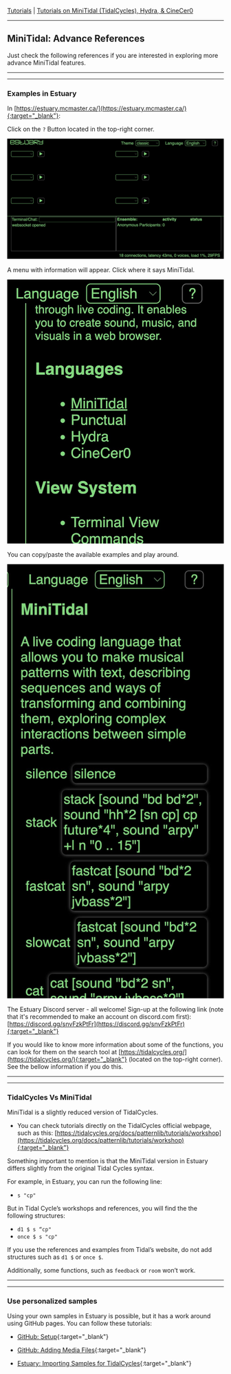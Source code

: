 
[Tutorials](../README.md) | [Tutorials on MiniTidal (TidalCycles), Hydra, & CineCer0](README.md)    

-------------------------------------------------------------------------------  


## MiniTidal: Advance References

Just check the following references if you are interested in exploring more advance MiniTidal features.

_________________________________________________________________________________________
_________________________________________________________________________________________

### Examples in Estuary

In [https://estuary.mcmaster.ca/](https://estuary.mcmaster.ca/){:target="_blank"}:  

Click on the `?` Button located in the top-right corner.

<img src="imgs/minitidal-09.jpg" width="600">

A menu with information will appear. Click where it says MiniTidal.

<img src="imgs/minitidal-10.jpg" width="600">

You can copy/paste the available examples and play around.

<img src="imgs/minitidal-11.jpg" width="600">

The Estuary Discord server - all welcome! Sign-up at the following link (note that it's recommended to make an account on discord.com first): [https://discord.gg/snvFzkPtFr](https://discord.gg/snvFzkPtFr){:target="_blank"}    

If you would like to know more information about some of the functions, you can look for them on the search tool at [https://tidalcycles.org/](https://tidalcycles.org/){:target="_blank"} (located on the top-right corner). See the bellow information if you do this.

_________________________________________________________________________________________
_________________________________________________________________________________________

### TidalCycles Vs MiniTidal

MiniTidal is a slightly reduced version of TidalCycles.  

+ You can check tutorials directly on the TidalCycles official webpage, such as this: [https://tidalcycles.org/docs/patternlib/tutorials/workshop](https://tidalcycles.org/docs/patternlib/tutorials/workshop){:target="_blank"}  

Something important to mention is that the MiniTidal version in Estuary differs slightly from the original Tidal Cycles syntax.  

For example, in Estuary, you can run the following line:

+ `s "cp"`

But in Tidal Cycle’s workshops and references, you will find the the following structures:

+ `d1 $ s “cp"`
+ `once $ s "cp"`

If you use the references and examples from Tidal’s website, do not add structures such as `d1 $` or `once $`.  

Additionally, some functions, such as `feedback` or `room` won’t work.

_________________________________________________________________________________________
_________________________________________________________________________________________

### Use personalized samples

Using your own samples in Estuary is possible, but it has a work around using GitHub pages. You can follow these tutorials:

+ [GitHub: Setup](../GitHub-setup.md){:target="_blank"}

+ [GitHub: Adding Media Files](../GitHub-addingFiles.md){:target="_blank"}

+ [Estuary: Importing Samples for TidalCycles](../Estuary-ImportingSamples.md){:target="_blank"}

